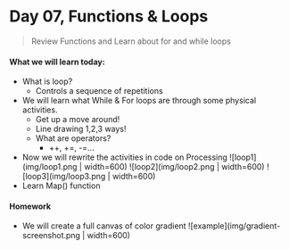 # Day 07, Functions & Loops

> Review Functions and Learn about for and while loops

#### What we will learn today:

- What is loop?
  - Controls a sequence of repetitions
- We will learn what While & For loops are through some physical activities.
  - Get up a move around!
  - Line drawing 1,2,3 ways!
  - What are operators?
    - ++, +=, -=...
- Now we will rewrite the activities in code on Processing
  ![loop1](img/loop1.png | width=600)
  ![loop2](img/loop2.png | width=600)
  ![loop3](img/loop3.png | width=600)
- Learn Map() function

#### Homework

- We will create a full canvas of color gradient
  ![example](img/gradient-screenshot.png | width=600)
